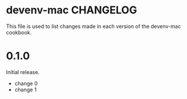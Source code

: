 # devenv-mac CHANGELOG

This file is used to list changes made in each version of the devenv-mac cookbook.

# 0.1.0

Initial release.

- change 0
- change 1

